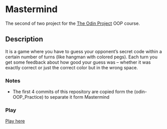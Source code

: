 # Mastermind

The second of two project for the [The Odin Project](https://www.theodinproject.com/lessons/ruby-mastermind) OOP course.

## Description

It is a game where you have to guess your opponent’s secret code within a certain number of turns (like hangman with colored pegs). Each turn you get some feedback about how good your guess was – whether it was exactly correct or just the correct color but in the wrong space.

### Notes

- The first 4 commits of this repository are copied form the (odin-OOP_Practice) to separate it form Mastermind

### Play

[Play here]()